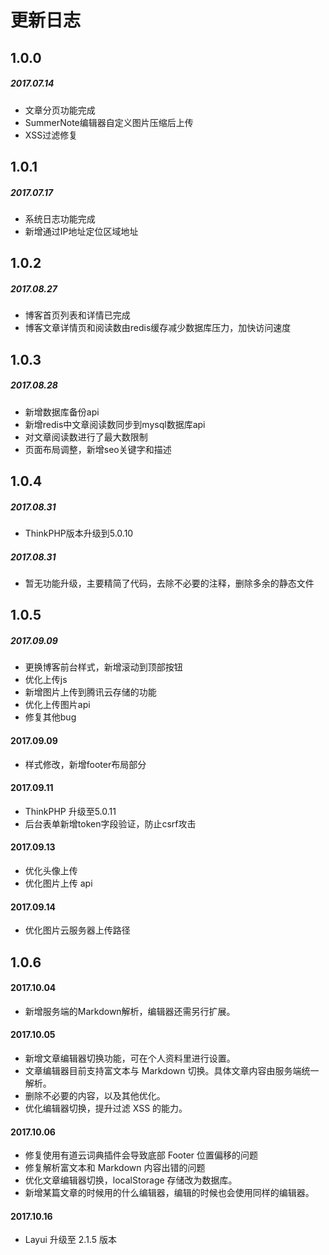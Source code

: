 
更新日志
===============
## 1.0.0
##### 2017.07.14
* 文章分页功能完成
* SummerNote编辑器自定义图片压缩后上传
* XSS过滤修复

## 1.0.1
##### 2017.07.17
* 系统日志功能完成
* 新增通过IP地址定位区域地址

## 1.0.2
##### 2017.08.27
* 博客首页列表和详情已完成
* 博客文章详情页和阅读数由redis缓存减少数据库压力，加快访问速度

## 1.0.3
##### 2017.08.28
* 新增数据库备份api
* 新增redis中文章阅读数同步到mysql数据库api
* 对文章阅读数进行了最大数限制
* 页面布局调整，新增seo关键字和描述

## 1.0.4
##### 2017.08.31
* ThinkPHP版本升级到5.0.10

##### 2017.08.31
* 暂无功能升级，主要精简了代码，去除不必要的注释，删除多余的静态文件

## 1.0.5
##### 2017.09.09
* 更换博客前台样式，新增滚动到顶部按钮
* 优化上传js
* 新增图片上传到腾讯云存储的功能
* 优化上传图片api
* 修复其他bug

#### 2017.09.09
* 样式修改，新增footer布局部分

#### 2017.09.11
* ThinkPHP 升级至5.0.11
* 后台表单新增token字段验证，防止csrf攻击

#### 2017.09.13
* 优化头像上传
* 优化图片上传 api

#### 2017.09.14
* 优化图片云服务器上传路径

## 1.0.6
#### 2017.10.04
* 新增服务端的Markdown解析，编辑器还需另行扩展。

#### 2017.10.05
* 新增文章编辑器切换功能，可在个人资料里进行设置。
* 文章编辑器目前支持富文本与 Markdown 切换。具体文章内容由服务端统一解析。
* 删除不必要的内容，以及其他优化。
* 优化编辑器切换，提升过滤 XSS 的能力。

#### 2017.10.06
* 修复使用有道云词典插件会导致底部 Footer 位置偏移的问题
* 修复解析富文本和 Markdown 内容出错的问题
* 优化文章编辑器切换，localStorage 存储改为数据库。
* 新增某篇文章的时候用的什么编辑器，编辑的时候也会使用同样的编辑器。

#### 2017.10.16
* Layui 升级至 2.1.5 版本
